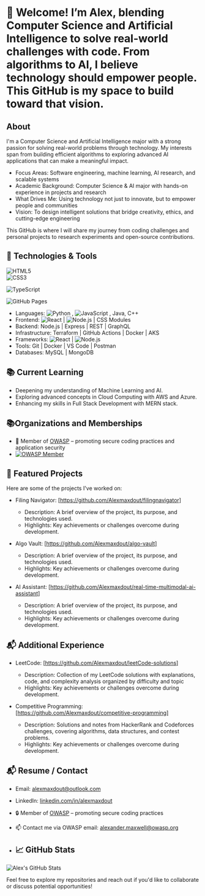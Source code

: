 # 👋 Welcome! I’m Alex, blending Computer Science and Artificial Intelligence to solve real-world challenges with code. From algorithms to AI, I believe technology should empower people. This GitHub is my space to build toward that vision.

## About
I'm a Computer Science and Artificial Intelligence major with a strong passion for solving real-world problems through technology. My interests span from building efficient algorithms to exploring advanced AI applications that can make a meaningful impact.

- Focus Areas: Software engineering, machine learning, AI research, and scalable systems
- Academic Background: Computer Science & AI major with hands-on experience in projects and research
- What Drives Me: Using technology not just to innovate, but to empower people and communities
- Vision: To design intelligent solutions that bridge creativity, ethics, and cutting-edge engineering

This GitHub is where I will share my journey from coding challenges and personal projects to research experiments and open-source contributions.

## 🔧 Technologies & Tools

![HTML5](https://img.shields.io/badge/-HTML5-E34F26?logo=html5&logoColor=white&style=for-the-badge)  
![CSS3](https://img.shields.io/badge/-CSS3-1572B6?logo=css3&logoColor=white&style=for-the-badge)  

 

![TypeScript](https://img.shields.io/badge/-TypeScript-3178C6?logo=typescript&logoColor=white&style=for-the-badge)  

![GitHub Pages](https://img.shields.io/badge/-GitHub%20Pages-181717?logo=github&logoColor=white&style=for-the-badge)  


- Languages: ![Python](https://img.shields.io/badge/-Python-3776AB?logo=python&logoColor=white&style=for-the-badge)  , ![JavaScript](https://img.shields.io/badge/-JavaScript-F7DF1E?logo=javascript&logoColor=black&style=for-the-badge)  , Java, C++
- Frontend: ![React](https://img.shields.io/badge/-React-61DAFB?logo=react&logoColor=black&style=for-the-badge)  | ![Node.js](https://img.shields.io/badge/-Node.js-339933?logo=node.js&logoColor=white&style=for-the-badge)   | CSS Modules
- Backend: Node.js | Express | REST | GraphQL
- Infrastructure: Terraform | GitHub Actions | Docker | AKS
- Frameworks: ![React](https://img.shields.io/badge/-React-61DAFB?logo=react&logoColor=black&style=for-the-badge)  | ![Node.js](https://img.shields.io/badge/-Node.js-339933?logo=node.js&logoColor=white&style=for-the-badge)   
- Tools: Git | Docker | VS Code | Postman
- Databases: MySQL | MongoDB

## 📚 Current Learning

- Deepening my understanding of Machine Learning and AI.
- Exploring advanced concepts in Cloud Computing with AWS and Azure.
- Enhancing my skills in Full Stack Development with MERN stack.

## 📚Organizations and Memberships

- 🔹 Member of [OWASP](https://owasp.org) – promoting secure coding practices and application security
- [![OWASP Member](https://img.shields.io/badge/OWASP-Member-blue?logo=owasp)](https://owasp.org)


## 💼 Featured Projects

Here are some of the projects I've worked on:

- Filing Navigator: [https://github.com/Alexmaxdout/filingnavigator]
  - Description: A brief overview of the project, its purpose, and technologies used.
  - Highlights: Key achievements or challenges overcome during development.

- Algo Vault: [https://github.com/Alexmaxdout/algo-vault]
  - Description: A brief overview of the project, its purpose, and technologies used.
  - Highlights: Key achievements or challenges overcome during development.

- AI Assistant: [https://github.com/Alexmaxdout/real-time-multimodal-ai-assistant]
  - Description: A brief overview of the project, its purpose, and technologies used.
  - Highlights: Key achievements or challenges overcome during development. 

## 📬 Additional Experience
- LeetCode: [https://github.com/Alexmaxdout/leetCode-solutions]
  - Description: Collection of my LeetCode solutions with explanations, code, and complexity analysis organized by difficulty and topic
  - Highlights: Key achievements or challenges overcome during development.
 
- Competitive Programming: [https://github.com/Alexmaxdout/competitive-programming]
  - Description: Solutions and notes from HackerRank and Codeforces challenges, covering algorithms, data structures, and contest problems.
  - Highlights: Key achievements or challenges overcome during development.


## 📬 Resume / Contact

- Email: [alexmaxdout@outlook.com](mailto:alexmaxdout@outlook.com)
- LinkedIn: [linkedin.com/in/alexmaxdout](https://www.linkedin.com/in/alexmaxdout)
- 🔒 Member of [OWASP](https://owasp.org) – promoting secure coding practices
- 📫 Contact me via OWASP email: alexander.maxwell@owasp.org

- ## 📈 GitHub Stats

![Alex's GitHub Stats](https://github-readme-stats.vercel.app/api?username=alexmaxdout&show_icons=true&hide_title=true&count_private=true&hide=prs)

Feel free to explore my repositories and reach out if you'd like to collaborate or discuss potential opportunities!
